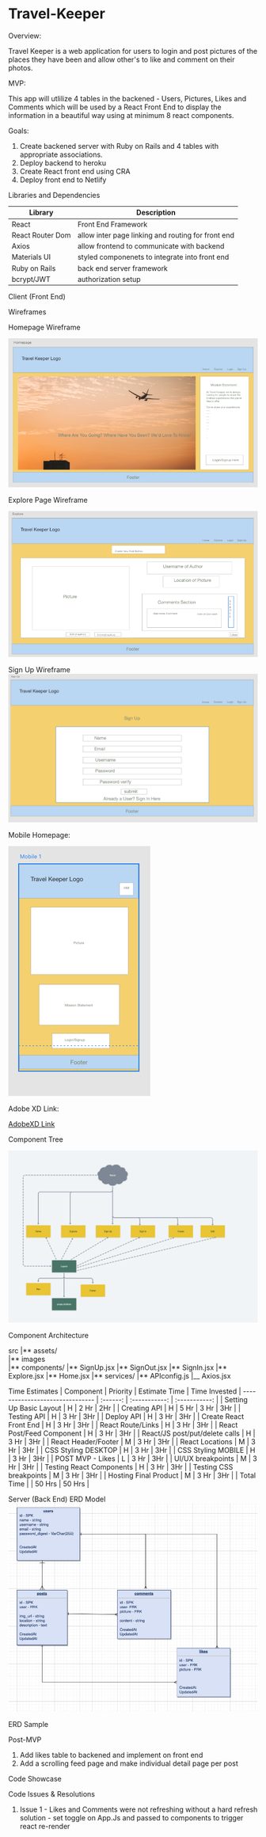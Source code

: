 # Travel-Keeper

Overview:

Travel Keeper is a web application for users to login and post pictures of the places they have been and allow other's to like and comment on their photos.

MVP:

This app will utlilize 4 tables in the backened - Users, Pictures, Likes and Comments which will be used by a React Front End to display the information in a beautiful way using at minimum 8 react components.

Goals:

1. Create backened server with Ruby on Rails and 4 tables with appropriate associations.
2. Deploy backend to heroku
3. Create React front end using CRA
4. Deploy front end to Netlify

Libraries and Dependencies

| Library          | Description                                        |
| ---------------- | -------------------------------------------------- |
| React            | Front End Framework                                |
| React Router Dom | allow inter page linking and routing for front end |
| Axios            | allow frontend to communicate with backend         |
| Materials UI     | styled componenets to integrate into front end     |
| Ruby on Rails    | back end server framework                          |
| bcrypt/JWT       | authorization setup                                |

Client (Front End)

Wireframes

Homepage Wireframe

![Home](https://github.com/amarp86/travel-keeper/blob/main/Wireframe%20Home.png)

Explore Page Wireframe

![Explore](https://github.com/amarp86/travel-keeper/blob/main/Wireframe%20Explore.png)

Sign Up Wireframe
![signup](https://github.com/amarp86/travel-keeper/blob/main/Wireframe%20Sign%20Up.png)

Mobile Homepage:

![mobile](https://github.com/amarp86/travel-keeper/blob/main/Wireframe%20Mobile.png)

Adobe XD Link:

[AdobeXD Link](https://xd.adobe.com/view/78ce649f-0a0d-4600-802f-1fb5235eeb93-2d9d/)

Component Tree

![Component Structure](https://github.com/amarp86/travel-keeper/blob/dev/Component%20Tree%202.png)

Component Architecture

src
|** assets/  
 |** images  
|** components/
|** SignUp.jsx
|** SignOut.jsx
|** SignIn.jsx
|** Explore.jsx
|** Home.jsx
|** services/
|** APIconfig.js
|\_\_ Axios.jsx

Time Estimates
| Component | Priority | Estimate Time | Time Invested
| ------------------------------- | :------: | :-----------: | :-----------: |
| Setting Up Basic Layout | H | 2 Hr | 2Hr |
| Creating API | H | 5 Hr | 3 Hr | 3Hr |
| Testing API | H | 3 Hr | 3Hr |
| Deploy API | H | 3 Hr | 3Hr |
| Create React Front End | H | 3 Hr | 3Hr |
| React Route/Links | H | 3 Hr | 3Hr |
| React Post/Feed Component | H | 3 Hr | 3Hr |
| React/JS post/put/delete calls | H | 3 Hr | 3Hr |
| React Header/Footer | M | 3 Hr | 3Hr |
| React Locations | M | 3 Hr | 3Hr |
| CSS Styling DESKTOP | H | 3 Hr | 3Hr |
| CSS Styling MOBILE | H | 3 Hr | 3Hr |
| POST MVP - Likes | L | 3 Hr | 3Hr |
| UI/UX breakpoints | M | 3 Hr | 3Hr |
| Testing React Components | H | 3 Hr | 3Hr |
| Testing CSS breakpoints | M | 3 Hr | 3Hr |
| Hosting Final Product | M | 3 Hr | 3Hr |
| Total Time | | 50 Hrs | 50 Hrs |

Server (Back End)
ERD Model
![ERD](https://github.com/amarp86/travel-keeper/blob/dev/ERD4.png)

ERD Sample

Post-MVP

1. Add likes table to backened and implement on front end
2. Add a scrolling feed page and make individual detail page per post

Code Showcase

Code Issues & Resolutions

1. Issue 1 - Likes and Comments were not refreshing without a hard refresh
   solution - set toggle on App.Js and passed to components to trigger react re-render
